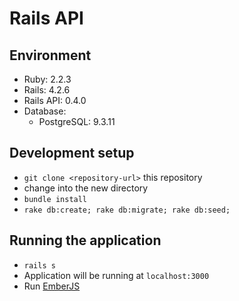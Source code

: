 # Rails API

## Environment
* Ruby: 2.2.3
* Rails: 4.2.6
* Rails API: 0.4.0
* Database:
  * PostgreSQL: 9.3.11

## Development setup
* `git clone <repository-url>` this repository
* change into the new directory
* `bundle install`
* `rake db:create; rake db:migrate; rake db:seed;`

## Running the application
* `rails s`
* Application will be running at `localhost:3000`
* Run [EmberJS](https://github.com/brayramirez/rails-ember/tree/master/foodie-web)

